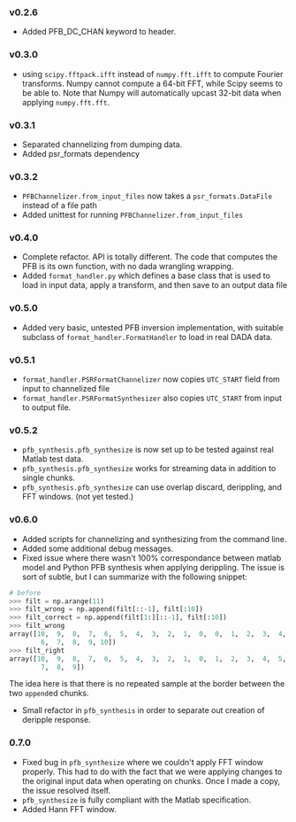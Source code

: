 ### v0.2.6

- Added PFB_DC_CHAN keyword to header.

### v0.3.0

- using `scipy.fftpack.ifft` instead of `numpy.fft.ifft` to compute Fourier
transforms. Numpy cannot compute a 64-bit FFT, while Scipy seems to be able to.
Note that Numpy will automatically upcast 32-bit data when applying
`numpy.fft.fft`.

### v0.3.1

- Separated channelizing from dumping data.
- Added psr_formats dependency

### v0.3.2

- `PFBChannelizer.from_input_files` now takes a `psr_formats.DataFile` instead
of a file path
- Added unittest for running `PFBChannelizer.from_input_files`

### v0.4.0

- Complete refactor. API is totally different. The code that computes the PFB
is its own function, with no dada wrangling wrapping.
- Added `format_handler.py` which defines a base class that is used to load
in input data, apply a transform, and then save to an output data file

### v0.5.0

- Added very basic, untested PFB inversion implementation, with suitable
subclass of `format_handler.FormatHandler` to load in real DADA data.

### v0.5.1

- `format_handler.PSRFormatChannelizer` now copies `UTC_START` field from input
to channelized file
- `format_handler.PSRFormatSynthesizer` also copies `UTC_START` from input
to output file.

### v0.5.2

- `pfb_synthesis.pfb_synthesize` is now set up to be tested against real Matlab
test data.
- `pfb_synthesis.pfb_synthesize` works for streaming data in addition to single
chunks.
- `pfb_synthesis.pfb_synthesize` can use overlap discard, derippling, and
FFT windows. (not yet tested.)

### v0.6.0

- Added scripts for channelizing and synthesizing from the command line.
- Added some additional debug messages.
- Fixed issue where there wasn't 100% correspondance between matlab model
and Python PFB synthesis when applying derippling. The issue is sort of subtle,
but I can summarize with the following snippet:

```python
# before
>>> filt = np.arange(11)
>>> filt_wrong = np.append(filt[::-1], filt[:10])
>>> filt_correct = np.append(filt[1:][::-1], filt[:10])
>>> filt_wrong
array([10,  9,  8,  7,  6,  5,  4,  3,  2,  1,  0,  0,  1,  2,  3,  4,  5,
        6,  7,  8,  9, 10])
>>> filt_right
array([10,  9,  8,  7,  6,  5,  4,  3,  2,  1,  0,  1,  2,  3,  4,  5,  6,
        7,  8,  9])
```

The idea here is that there is no repeated sample at the border between the
two `append`ed chunks.

- Small refactor in `pfb_synthesis` in order to separate out creation of deripple
response.

### 0.7.0

- Fixed bug in `pfb_synthesize` where we couldn't apply FFT window properly.
This had to do with the fact that we were applying changes to the original
input data when operating on chunks. Once I made a copy, the issue resolved
itself.
- `pfb_synthesize` is fully compliant with the Matlab specification.
- Added Hann FFT window.
